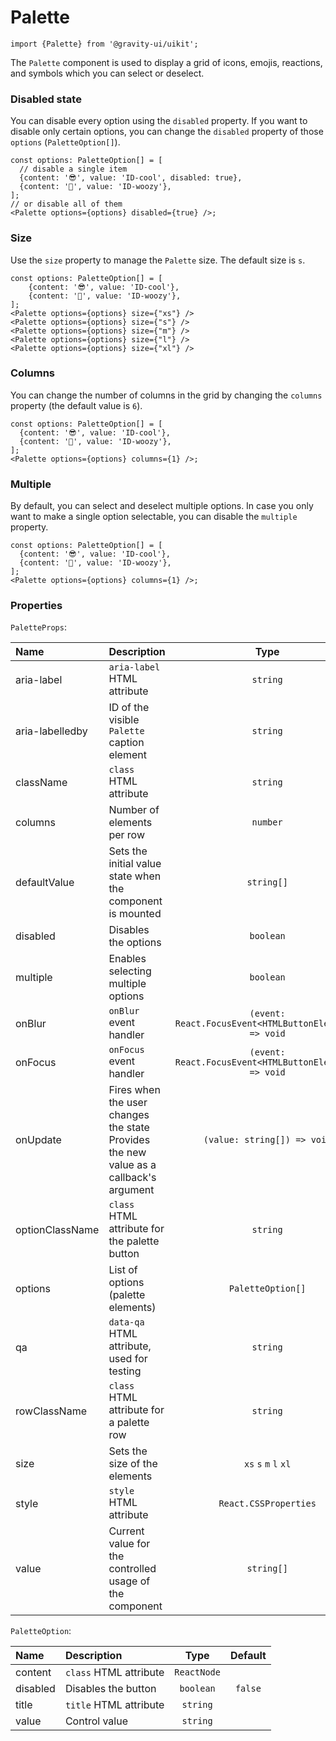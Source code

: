 <!--GITHUB_BLOCK-->

# Palette

<!--/GITHUB_BLOCK-->

```tsx
import {Palette} from '@gravity-ui/uikit';
```

The `Palette` component is used to display a grid of icons, emojis, reactions, and symbols which you can select or deselect.

### Disabled state

You can disable every option using the `disabled` property. If you want to disable only certain options, you can change the `disabled` property of those `options` (`PaletteOption[]`).

<!--LANDING_BLOCK

<ExampleBlock
    code={`
const options: PaletteOption[] = [
    {content: '😎', value: 'ID-cool'},
    {content: '🥴', value: 'ID-woozy'},
];
// disable the first item
<Palette options={[{ ...options[0], disabled: true }, options[1]]} disabled={true} />
// or disable all of them
<Palette options={options} disabled={true} />
`}
>
    <UIKit.Palette
        options={[
            {content: '😎', value: 'ID-cool', disabled: true},
            {content: '🥴', value: 'ID-woozy'},
        ]}
    />
    <UIKit.Palette
        options={[
            {content: '😎', value: 'ID-cool'},
            {content: '🥴', value: 'ID-woozy'},
        ]}
        disabled={true}
    />
</ExampleBlock>

LANDING_BLOCK-->

<!--GITHUB_BLOCK-->

```tsx
const options: PaletteOption[] = [
  // disable a single item
  {content: '😎', value: 'ID-cool', disabled: true},
  {content: '🥴', value: 'ID-woozy'},
];
// or disable all of them
<Palette options={options} disabled={true} />;
```

<!--/GITHUB_BLOCK-->

### Size

Use the `size` property to manage the `Palette` size. The default size is `s`.

<!--LANDING_BLOCK

<ExampleBlock
    code={`
const options: PaletteOption[] = [
    {content: '😎', value: 'ID-cool'},
    {content: '🥴', value: 'ID-woozy'},
];
<Palette options={options} size={"xs"} />
<Palette options={options} size={"s"} />
<Palette options={options} size={"m"} />
<Palette options={options} size={"l"} />
<Palette options={options} size={"xl"} />
`}
>
    <UIKit.Palette
        options={[
            {content: '😎', value: 'ID-cool'},
            {content: '🥴', value: 'ID-woozy'},
        ]}
        size="xs"
    />
    <UIKit.Palette
        options={[
            {content: '😎', value: 'ID-cool'},
            {content: '🥴', value: 'ID-woozy'},
        ]}
        size="s"
    />
    <UIKit.Palette
        options={[
            {content: '😎', value: 'ID-cool'},
            {content: '🥴', value: 'ID-woozy'},
        ]}
        size="m"
    />
    <UIKit.Palette
        options={[
            {content: '😎', value: 'ID-cool'},
            {content: '🥴', value: 'ID-woozy'},
        ]}
        size="l"
    />
    <UIKit.Palette
        options={[
            {content: '😎', value: 'ID-cool'},
            {content: '🥴', value: 'ID-woozy'},
        ]}
        size="xl"
    />
</ExampleBlock>

LANDING_BLOCK-->

<!--GITHUB_BLOCK-->

```tsx
const options: PaletteOption[] = [
    {content: '😎', value: 'ID-cool'},
    {content: '🥴', value: 'ID-woozy'},
];
<Palette options={options} size={"xs"} />
<Palette options={options} size={"s"} />
<Palette options={options} size={"m"} />
<Palette options={options} size={"l"} />
<Palette options={options} size={"xl"} />
```

<!--/GITHUB_BLOCK-->

### Columns

You can change the number of columns in the grid by changing the `columns` property (the default value is `6`).

<!--LANDING_BLOCK

<ExampleBlock
    code={`
const options: PaletteOption[] = [
    {content: '😎', value: 'ID-cool'},
    {content: '🥴', value: 'ID-woozy'},
];
<Palette options={options} columns={1} />
`}
>
    <UIKit.Palette
        options={[
            {content: '😎', value: 'ID-cool'},
            {content: '🥴', value: 'ID-woozy'},
        ]}
        columns={1}
    />
</ExampleBlock>

LANDING_BLOCK-->

<!--GITHUB_BLOCK-->

```tsx
const options: PaletteOption[] = [
  {content: '😎', value: 'ID-cool'},
  {content: '🥴', value: 'ID-woozy'},
];
<Palette options={options} columns={1} />;
```

<!--/GITHUB_BLOCK-->

### Multiple

By default, you can select and deselect multiple options. In case you only want to make a single option selectable, you can disable the `multiple` property.

<!--LANDING_BLOCK

<ExampleBlock
    code={`
const options: PaletteOption[] = [
    {content: '😎', value: 'ID-cool'},
    {content: '🥴', value: 'ID-woozy'},
];
<Palette options={options} multiple={false} />
`}
>
    <UIKit.Palette
        options={[
            {content: '😎', value: 'ID-cool'},
            {content: '🥴', value: 'ID-woozy'},
        ]}
        multiple={false}
    />
</ExampleBlock>

LANDING_BLOCK-->

<!--GITHUB_BLOCK-->

```tsx
const options: PaletteOption[] = [
  {content: '😎', value: 'ID-cool'},
  {content: '🥴', value: 'ID-woozy'},
];
<Palette options={options} columns={1} />;
```

<!--/GITHUB_BLOCK-->

### Properties

`PaletteProps`:

| Name            | Description                                                                           |                          Type                          | Default |
| :-------------- | :------------------------------------------------------------------------------------ | :----------------------------------------------------: | :-----: |
| aria-label      | `aria-label` HTML attribute                                                           |                        `string`                        |         |
| aria-labelledby | ID of the visible `Palette` caption element                                           |                        `string`                        |         |
| className       | `class` HTML attribute                                                                |                        `string`                        |         |
| columns         | Number of elements per row                                                            |                        `number`                        |   `6`   |
| defaultValue    | Sets the initial value state when the component is mounted                            |                       `string[]`                       |         |
| disabled        | Disables the options                                                                  |                       `boolean`                        | `false` |
| multiple        | Enables selecting multiple options                                                    |                       `boolean`                        | `true`  |
| onBlur          | `onBlur` event handler                                                                | `(event: React.FocusEvent<HTMLButtonElement>) => void` |         |
| onFocus         | `onFocus` event handler                                                               | `(event: React.FocusEvent<HTMLButtonElement>) => void` |         |
| onUpdate        | Fires when the user changes the state Provides the new value as a callback's argument |              `(value: string[]) => void`               |         |
| optionClassName | `class` HTML attribute for the palette button                                         |                        `string`                        |         |
| options         | List of options (palette elements)                                                    |                   `PaletteOption[]`                    |  `[]`   |
| qa              | `data-qa` HTML attribute, used for testing                                            |                        `string`                        |         |
| rowClassName    | `class` HTML attribute for a palette row                                              |                        `string`                        |         |
| size            | Sets the size of the elements                                                         |                 `xs` `s` `m` `l` `xl`                  |   `m`   |
| style           | `style` HTML attribute                                                                |                 `React.CSSProperties`                  |         |
| value           | Current value for the controlled usage of the component                               |                       `string[]`                       |         |

`PaletteOption`:

| Name     | Description            |    Type     | Default |
| :------- | :--------------------- | :---------: | :-----: |
| content  | `class` HTML attribute | `ReactNode` |         |
| disabled | Disables the button    |  `boolean`  | `false` |
| title    | `title` HTML attribute |  `string`   |         |
| value    | Control value          |  `string`   |         |
